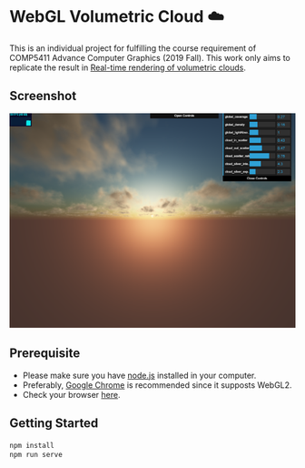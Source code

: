 # WebGL Volumetric Cloud :cloud:
This is an individual project for fulfilling the course requirement of COMP5411 Advance Computer Graphics (2019 Fall). This work only aims to replicate the result in [Real-time rendering of volumetric clouds](https://pdfs.semanticscholar.org/89e9/153a091889c584df034a953a0eff4de45ee9.pdf). 

## Screenshot
![screenshot](screenshots/2019_11_5.png)

## Prerequisite
- Please make sure you have [node.js](https://nodejs.org/en/) installed in your computer. 
- Preferably, [Google Chrome](https://www.google.com/chrome/) is recommended since it supposts WebGL2. 
- Check your browser [here](https://webglreport.com/?v=2).

## Getting Started
```sh
npm install
npm run serve
```

